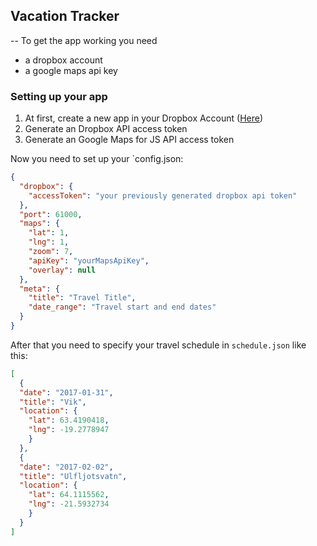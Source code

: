 ## Vacation Tracker
--
To get the app working you need
- a dropbox account
- a google maps api key

### Setting up your app
1. At first, create a new app in your Dropbox Account ([Here](https://www.dropbox.com/developers/apps/create))
1. Generate an Dropbox API access token
1. Generate an Google Maps for JS API access token

Now you need to set up your `config.json:

```json
{
  "dropbox": {
    "accessToken": "your previously generated dropbox api token"
  },
  "port": 61000,
  "maps": {
    "lat": 1,
    "lng": 1,
    "zoom": 7,
    "apiKey": "yourMapsApiKey",
    "overlay": null
  },
  "meta": {
    "title": "Travel Title",
    "date_range": "Travel start and end dates"
  }
}
```

After that you need to specify your travel schedule in `schedule.json` like this:

```json
[
  {
  "date": "2017-01-31",
  "title": "Vik",
  "location": {
    "lat": 63.4190418,
    "lng": -19.2778947
    }
  },
  {
  "date": "2017-02-02",
  "title": "Ulfljotsvatn",
  "location": {
    "lat": 64.1115562,
    "lng": -21.5932734
    }
  }
]
``` 